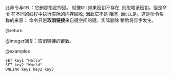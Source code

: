 此命令与`DEL`：它删除指定的键。
就像`DEL`如果密钥不存在, 则忽略该密钥。但是命令
在不同的线程中执行实际的内存回收, 因此它不是
阻塞, 而`DEL`是。这是命令名称的来源：
命令只是**取消链接**来自键空间的键。实际删除
稍后将异步发生。

@return

@integer回复：取消链接的键数。

@examples

```cli
SET key1 "Hello"
SET key2 "World"
UNLINK key1 key2 key3
```
